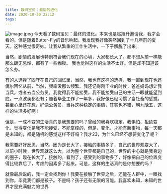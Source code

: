 ```yaml
---
title: 数码宝贝：最后的进化
date: 2020-10-30 22:12
tags:
---
```


![image.jpeg](../数码宝贝：最后的进化/1078019358.jpeg)
今天看了数码宝贝：最终的进化。本来也是赵旭升邀请我，我才会看的。但是随着Butter-Fly的音乐响起。我发现我好像突然回到了十几年前的夏天。这种感觉很奇妙。让我从繁重的工作生活中，一下子解脱了出来。

当然，剧情的发展也特别符合我们现在的心境，大家都长大了。都不想从前一样能那么肆无忌惮，都有了一些枷锁。
我也觉得这样的生活不太好。但是却不知道该怎么办。

有的人选择了固守在自己的回忆里，当然，我也有这样的选择，我一直到现在也还偶尔回忆从前，当然，频率没那么频繁。我还记得刚毕业的时候，爸爸妈妈想让我当兵，或者去当公务员，我觉得我不能接受，我不能接受自己的生活一眼就能望到底。一点波澜都没有；随着毕业工作了一年多，我好像已经习惯了当社畜的感觉。甚至心里还在想，好像公务员，当兵这种稳定的事情，其实也不错，朝九晚五，这样的生活多好啊！

但是，一成不变的生活真的是我想要的吗？曾经的我喜欢稳定，我惧怕、拒绝变化，觉得变化是我不能接受，不能掌控的，但是，变化，才能有新事物，每一天都是未知的，都是随机的感觉这样不好吗？我才23，为什么已经不想要变化了呢？

我需要好好反思，当然，因为是长大了，接触的事情多了，自己的世界观变大了，以前小时候，世界观就这么大，以为整个世界都是自己的，世界的中心就是我身边的圈子，现在长大了，接触的，看到了，感受到的事物多了，好像把自己的位置变得比较靠后了，考虑的因素多了起来。可是，这样的生活真的是你想要的吗？

就像最后说的，我一定会找到你！我要在接触了世界之后，还能在人群中，一眼找到你。毕竟我们都是孩子。不是吗？孩子还有无限的可能。我喜欢未知，未知的世界才是充满魅力的世界
